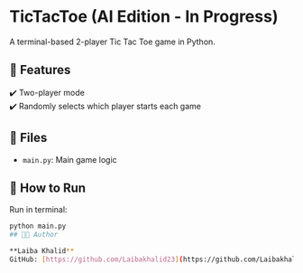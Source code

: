 # TicTacToe (AI Edition - In Progress)

A terminal-based 2-player Tic Tac Toe game in Python.

## 🧠 Features
✔️ Two-player mode  
✔️ Randomly selects which player starts each game  

## 📂 Files
- `main.py`: Main game logic

## 🔧 How to Run
Run in terminal:
```bash
python main.py
## 👩‍💻 Author

**Laiba Khalid**  
GitHub: [https://github.com/Laibakhalid23](https://github.com/Laibakhalid23)